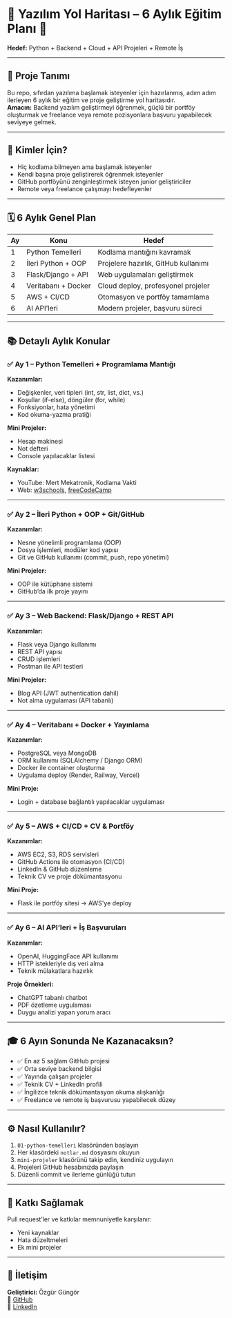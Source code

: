 # 🧠 Yazılım Yol Haritası – 6 Aylık Eğitim Planı 🚀  
**Hedef:** Python + Backend + Cloud + API Projeleri + Remote İş

---

## 📌 Proje Tanımı  
Bu repo, sıfırdan yazılıma başlamak isteyenler için hazırlanmış, adım adım ilerleyen 6 aylık bir eğitim ve proje geliştirme yol haritasıdır.  
**Amacın:** Backend yazılım geliştirmeyi öğrenmek, güçlü bir portföy oluşturmak ve freelance veya remote pozisyonlara başvuru yapabilecek seviyeye gelmek.

---

## 👋 Kimler İçin?

- Hiç kodlama bilmeyen ama başlamak isteyenler  
- Kendi başına proje geliştirerek öğrenmek isteyenler  
- GitHub portföyünü zenginleştirmek isteyen junior geliştiriciler  
- Remote veya freelance çalışmayı hedefleyenler  

---

## 🗓️ 6 Aylık Genel Plan

| Ay | Konu                  | Hedef                                |
|----|-----------------------|--------------------------------------|
| 1  | Python Temelleri      | Kodlama mantığını kavramak           |
| 2  | İleri Python + OOP    | Projelere hazırlık, GitHub kullanımı |
| 3  | Flask/Django + API    | Web uygulamaları geliştirmek         |
| 4  | Veritabanı + Docker   | Cloud deploy, profesyonel projeler   |
| 5  | AWS + CI/CD           | Otomasyon ve portföy tamamlama       |
| 6  | AI API’leri           | Modern projeler, başvuru süreci      |

---

## 📚 Detaylı Aylık Konular

### ✅ Ay 1 – Python Temelleri + Programlama Mantığı

**Kazanımlar:**

- Değişkenler, veri tipleri (int, str, list, dict, vs.)
- Koşullar (if-else), döngüler (for, while)
- Fonksiyonlar, hata yönetimi
- Kod okuma-yazma pratiği

**Mini Projeler:**

- Hesap makinesi  
- Not defteri  
- Console yapılacaklar listesi

**Kaynaklar:**

- YouTube: Mert Mekatronik, Kodlama Vakti  
- Web: [w3schools](https://www.w3schools.com/python/), [freeCodeCamp](https://www.freecodecamp.org/learn)

---

### ✅ Ay 2 – İleri Python + OOP + Git/GitHub

**Kazanımlar:**

- Nesne yönelimli programlama (OOP)
- Dosya işlemleri, modüler kod yapısı
- Git ve GitHub kullanımı (commit, push, repo yönetimi)

**Mini Projeler:**

- OOP ile kütüphane sistemi  
- GitHub’da ilk proje yayını

---

### ✅ Ay 3 – Web Backend: Flask/Django + REST API

**Kazanımlar:**

- Flask veya Django kullanımı  
- REST API yapısı  
- CRUD işlemleri  
- Postman ile API testleri

**Mini Projeler:**

- Blog API (JWT authentication dahil)  
- Not alma uygulaması (API tabanlı)

---

### ✅ Ay 4 – Veritabanı + Docker + Yayınlama

**Kazanımlar:**

- PostgreSQL veya MongoDB  
- ORM kullanımı (SQLAlchemy / Django ORM)  
- Docker ile container oluşturma  
- Uygulama deploy (Render, Railway, Vercel)

**Mini Proje:**

- Login + database bağlantılı yapılacaklar uygulaması

---

### ✅ Ay 5 – AWS + CI/CD + CV & Portföy

**Kazanımlar:**

- AWS EC2, S3, RDS servisleri  
- GitHub Actions ile otomasyon (CI/CD)  
- LinkedIn & GitHub düzenleme  
- Teknik CV ve proje dökümantasyonu

**Mini Proje:**

- Flask ile portföy sitesi → AWS'ye deploy

---

### ✅ Ay 6 – AI API’leri + İş Başvuruları

**Kazanımlar:**

- OpenAI, HuggingFace API kullanımı  
- HTTP istekleriyle dış veri alma  
- Teknik mülakatlara hazırlık

**Proje Örnekleri:**

- ChatGPT tabanlı chatbot  
- PDF özetleme uygulaması  
- Duygu analizi yapan yorum aracı

---

## 🎓 6 Ayın Sonunda Ne Kazanacaksın?

- ✅ En az 5 sağlam GitHub projesi  
- ✅ Orta seviye backend bilgisi  
- ✅ Yayında çalışan projeler  
- ✅ Teknik CV + LinkedIn profili  
- ✅ İngilizce teknik dökümantasyon okuma alışkanlığı  
- ✅ Freelance ve remote iş başvurusu yapabilecek düzey  

---

## ⚙️ Nasıl Kullanılır?

1. `01-python-temelleri` klasöründen başlayın  
2. Her klasördeki `notlar.md` dosyasını okuyun  
3. `mini-projeler` klasörünü takip edin, kendiniz uygulayın  
4. Projeleri GitHub hesabınızda paylaşın  
5. Düzenli commit ve ilerleme günlüğü tutun  

---

## 🤝 Katkı Sağlamak

Pull request’ler ve katkılar memnuniyetle karşılanır:

- Yeni kaynaklar  
- Hata düzeltmeleri  
- Ek mini projeler  

---

## 💬 İletişim

**Geliştirici:** Özgür Güngör  
🔗 [GitHub](https://github.com/ozgurgungor1)  
🔗 [LinkedIn](https://linkedin.com/in/kullaniciadiniz)


